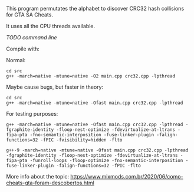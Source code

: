 This program permutates the alphabet to discover CRC32 hash collisions for GTA SA Cheats.

It uses all the CPU threads available.

*TODO command line*

Compile with:

Normal:
```
cd src
g++ -march=native -mtune=native -O2 main.cpp crc32.cpp -lpthread
```

Maybe cause bugs, but faster in theory:
```
cd src
g++ -march=native -mtune=native -Ofast main.cpp crc32.cpp -lpthread
```

For testing purposes:
```
g++ -march=native -mtune=native -Ofast main.cpp crc32.cpp -lpthread -fgraphite-identity -floop-nest-optimize -fdevirtualize-at-ltrans -fipa-pta -fno-semantic-interposition -fuse-linker-plugin -falign-functions=32 -fPIC -fvisibility=hidden -flto
```

```
g++-9 -march=native -mtune=native -Ofast main.cpp crc32.cpp -lpthread -fgraphite-identity -floop-nest-optimize -fdevirtualize-at-ltrans -fipa-pta -funroll-loops -floop-optimize -fno-semantic-interposition -fuse-linker-plugin -falign-functions=32 -fPIC -flto
```

More info about the topic: https://www.mixmods.com.br/2020/06/como-cheats-gta-foram-descobertos.html
